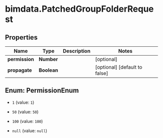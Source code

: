 # bimdata.PatchedGroupFolderRequest

## Properties

Name | Type | Description | Notes
------------ | ------------- | ------------- | -------------
**permission** | **Number** |  | [optional] 
**propagate** | **Boolean** |  | [optional] [default to false]



## Enum: PermissionEnum


* `1` (value: `1`)

* `50` (value: `50`)

* `100` (value: `100`)

* `null` (value: `null`)





